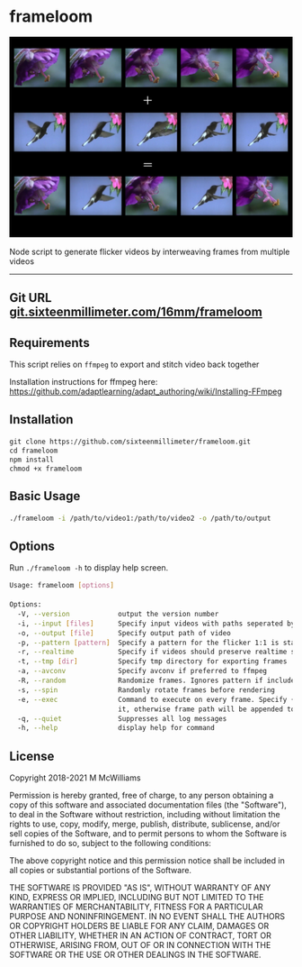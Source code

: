 # frameloom

![Image illustrating two 5 frame sequences stitched together with frameloom](./img/frameloom.jpg)

Node script to generate flicker videos by interweaving frames from multiple videos

--------

## Git URL [git.sixteenmillimeter.com/16mm/frameloom](https://git.sixteenmillimeter.com/16mm/frameloom)

## Requirements 

This script relies on `ffmpeg` to export and stitch video back together

Installation instructions for ffmpeg here: https://github.com/adaptlearning/adapt_authoring/wiki/Installing-FFmpeg

## Installation

```
git clone https://github.com/sixteenmillimeter/frameloom.git
cd frameloom
npm install 
chmod +x frameloom
```

## Basic Usage

```bash
./frameloom -i /path/to/video1:/path/to/video2 -o /path/to/output
```

## Options

Run `./frameloom -h` to display help screen.

```bash
Usage: frameloom [options]

Options:
  -V, --version            output the version number
  -i, --input [files]      Specify input videos with paths seperated by colon
  -o, --output [file]      Specify output path of video
  -p, --pattern [pattern]  Specify a pattern for the flicker 1:1 is standard
  -r, --realtime           Specify if videos should preserve realtime speed
  -t, --tmp [dir]          Specify tmp directory for exporting frames
  -a, --avconv             Specify avconv if preferred to ffmpeg
  -R, --random             Randomize frames. Ignores pattern if included
  -s, --spin               Randomly rotate frames before rendering
  -e, --exec               Command to execute on every frame. Specify {{i}} and {{o}} if the command requires
                           it, otherwise frame path will be appended to command
  -q, --quiet              Suppresses all log messages
  -h, --help               display help for command
```

## License

Copyright 2018-2021 M McWilliams

Permission is hereby granted, free of charge, to any person obtaining a copy of this software and associated documentation files (the "Software"), to deal in the Software without restriction, including without limitation the rights to use, copy, modify, merge, publish, distribute, sublicense, and/or sell copies of the Software, and to permit persons to whom the Software is furnished to do so, subject to the following conditions:

The above copyright notice and this permission notice shall be included in all copies or substantial portions of the Software.

THE SOFTWARE IS PROVIDED "AS IS", WITHOUT WARRANTY OF ANY KIND, EXPRESS OR IMPLIED, INCLUDING BUT NOT LIMITED TO THE WARRANTIES OF MERCHANTABILITY, FITNESS FOR A PARTICULAR PURPOSE AND NONINFRINGEMENT. IN NO EVENT SHALL THE AUTHORS OR COPYRIGHT HOLDERS BE LIABLE FOR ANY CLAIM, DAMAGES OR OTHER LIABILITY, WHETHER IN AN ACTION OF CONTRACT, TORT OR OTHERWISE, ARISING FROM, OUT OF OR IN CONNECTION WITH THE SOFTWARE OR THE USE OR OTHER DEALINGS IN THE SOFTWARE.